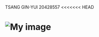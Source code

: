 TSANG GIN-YUI
20428557
<<<<<<< HEAD

![My image](username.github.com/repository/img/image.jpg)
=======

